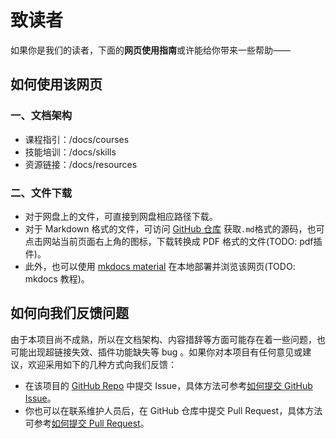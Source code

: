 # 致读者

如果你是我们的读者，下面的**网页使用指南**或许能给你带来一些帮助——

## 如何使用该网页
### 一、文档架构
* 课程指引：/docs/courses
* 技能培训：/docs/skills
* 资源链接：/docs/resources
### 二、文件下载
* 对于网盘上的文件，可直接到网盘相应路径下载。
* 对于 Markdown 格式的文件，可访问 [GitHub 仓库](https://github.com/WeYoung-learn/WeYoung-learn.github.io) 获取`.md`格式的源码，也可点击网站当前页面右上角的图标，下载转换成 PDF 格式的文件(TODO: pdf插件)。
* 此外，也可以使用 [mkdocs material](https://squidfunk.github.io/mkdocs-material/getting-started/) 在本地部署并浏览该网页(TODO: mkdocs 教程)。

## 如何向我们反馈问题
由于本项目尚不成熟，所以在文档架构、内容措辞等方面可能存在着一些问题，也可能出现超链接失效、插件功能缺失等 bug 。如果你对本项目有任何意见或建议，欢迎采用如下的几种方式向我们反馈：

* 在该项目的 [GitHub Repo](https://github.com/WeYoung-learn/WeYoung-learn.github.io) 中提交  Issue，具体方法可参考[如何提交 GitHub Issue](https://docs.github.com/en/issues)。
* 你也可以在联系维护人员后，在 GitHub 仓库中提交 Pull Request，具体方法可参考[如何提交 Pull Request](https://docs.github.com/en/pull-requests)。

